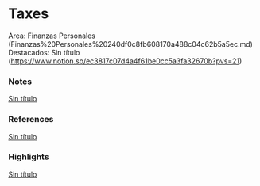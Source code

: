 # Taxes

Area: Finanzas Personales (Finanzas%20Personales%20240df0c8fb608170a488c04c62b5a5ec.md)
Destacados: Sin título (https://www.notion.so/ec3817c07d4a4f61be0cc5a3fa32670b?pvs=21)

### Notes

[Sin título](Sin%20ti%CC%81tulo%20240df0c8fb608177886ec3baa9710581.csv)

### References

[Sin título](Sin%20ti%CC%81tulo%20240df0c8fb608107bb5cc27e163147ab.csv)

### Highlights

[Sin título](Sin%20ti%CC%81tulo%20240df0c8fb6081fa8209e0797e6f3754.csv)